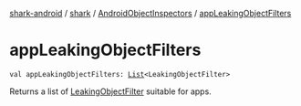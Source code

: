 [shark-android](../../index.md) / [shark](../index.md) / [AndroidObjectInspectors](index.md) / [appLeakingObjectFilters](./app-leaking-object-filters.md)

# appLeakingObjectFilters

`val appLeakingObjectFilters: `[`List`](https://kotlinlang.org/api/latest/jvm/stdlib/kotlin.collections/-list/index.html)`<LeakingObjectFilter>`

Returns a list of [LeakingObjectFilter](#) suitable for apps.


